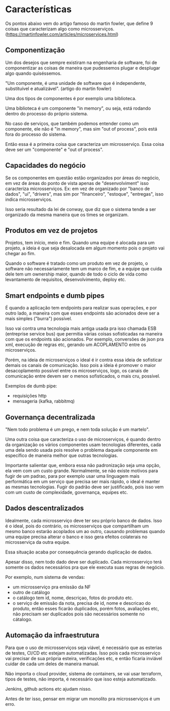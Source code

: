 # Características

Os pontos abaixo vem do artigo famoso do martin fowler, que define 9 coisas que caracterizam algo como microsserviços.
(https://martinfowler.com/articles/microservices.html)

## Componentização
Um dos desejos que sempre existiram na engenharia de software, foi de componentizar as coisas de maneira que pudessemos plugar e desplugar algo quando quiséssemos.

"Um componente, é uma unidade de software que é independente, substituível e atualizável". (artigo do martin fowler)

Uma dos tipos de componentes é por exemplo uma biblioteca.

Uma biblioteca é um componente "in memory", ou seja, está rodando dentro do processo do próprio sistema.

No caso de serviços, que também podemos entender como um componente, ele não é "in memory", mas sim "out of process", pois está fora do processo do sistema.

Então essa é a primeira coisa que caracteriza um microsserviço. Essa coisa deve ser um "componente" e "out of process".

## Capacidades do negócio
Se os componentes em questão estão organizados por áreas do negócio, em vez de áreas do ponto de vista apenas de "desenvolviment" isso caracteriza microsserviços. Ex: em vez de organizado por "banco de dados", "ui", "drivers", mas sim por "financeiro", "estoque", "entregas", isso indica microsserviços.

Isso seria resultado da lei de conway, que diz que o sistema tende a ser organizado da mesma maneira que os times se organizam.

## Produtos em vez de projetos
Projetos, tem início, meio e fim. Quando uma equipe é alocada para um projeto, a ideia é que seja desalocada em algum momento pois o projeto vai chegar ao fim.

Quando o software é tratado como um produto em vez de projeto, o software não necessariamente tem um marco de fim, e a equipe que cuida dele tem um ownership maior, quando de todo o ciclo de vida como levantamento de requisitos, desenvolvimento, deploy etc.

## Smart endpoints e dumb pipes
É quando a aplicação tem endpoints para realizar suas operações, e por outro lado, a maneira com que esses endpoints são acionados deve ser a mais simples ("burra") possível. 

Isso vai contra uma tecnologia mais antiga usada pra isso chamada ESB (entreprise service bus) que permitia várias coisas sofisticadas na maneira com que os endpoints são acionados. Por exemplo, conversões de json pra xml, execução de regras etc, gerando um ACOPLAMENTO entre os microserviços.

Porém, na ideia de microserviços o ideal é ir contra essa ideia de sofisticar demais os canais de comunicação. Isso pois a ideia é promover o maior desacoplamento possível entre os microserviços, logo, os canais de comunicação entre devem ser o menos sofisticados, o mais cru, possível.

Exemplos de dumb pipe:
 - requisições http
 - mensageria (kafka, rabbitmq)

## Governança decentralizada
"Nem todo problema é um prego, e nem toda solução é um martelo".

Uma outra coisa que caracteriza o uso de microserviços, é quando dentro da organização os vários componentes usam tecnologias diferentes, cada uma dela sendo usada pois resolve o problema daquele componente em específico de maneira melhor que outras tecnologias.

Importante salientar que, embora essa não padronização seja uma opção, ela vem com um custo grande. Normalmente, se não existe motivos para fugir de um padrao, para por exemplo usar uma linguagem mais performática em um serviço que precisa ser mais rápido, o ideal é manter as mesmas tecnologias. Fugir do padrão deve ser justificado, pois isso vem com um custo de complexidade, governança, equipes etc.

## Dados descentralizados
Idealmente, cada microsserviço deve ter seu próprio banco de dados.
Isso é o ideal, pois do contrário, os microsserviços que compartilham um mesmo banco estarão acoplados um ao outro, causando problemas quando uma equipe precisa alterar o banco e isso gera efeitos colaterais no microsserviça da outra equipe.

Essa situação acaba por consequência gerando duplicação de dados.

Apesar disso, nem todo dado deve ser duplicado. Cada microsserviço terá somente os dados necessários pra que ele executa suas regras de negócio.

Por exemplo, num sistema de vendas:
 - um microsserviço pra emissão da NF
 - outro de catálogo
 - o catálogo tem id, nome, descriçao, fotos do produto etc.
 - o serviço de emissão da nota, precisa de id, nome e descricao do produto, então esses ficarão duplicados, porém fotos, avaliações etc, não precisam ser duplicados pois são necessários somente no cátalogo.

## Automação da infraestrutura
Para que o uso de microsserviços seja viável, é necessário que as esterias de testes, CI/CD etc estejam automatizadas. Isso pois cada microsserviço vai precisar de sua própria esteira, verificações etc, e então ficaria inviável cuidar de cada um deles de maneira manual.

Não importa o cloud provider, sistema de containers, se vai usar terraform, tipos de testes, não importa, é necessário que isso esteja automatizado.

Jenkins, github actions etc ajudam nisso.

Antes de ter isso, pensar em migrar um monolito pra microsserviços é um erro.